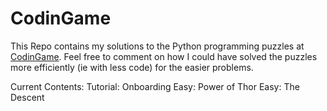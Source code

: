 # CodinGame 
This Repo contains my solutions to the Python programming puzzles at [CodinGame](https://www.codingame.com/).
Feel free to comment on how I could have solved the puzzles more efficiently (ie with less code) for the easier problems. 

Current Contents:
Tutorial: Onboarding
Easy: Power of Thor
Easy: The Descent
